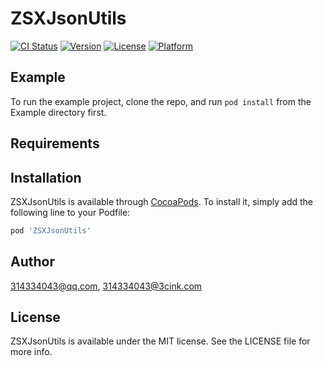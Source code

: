 # ZSXJsonUtils

[![CI Status](https://img.shields.io/travis/314334043@qq.com/ZSXJsonUtils.svg?style=flat)](https://travis-ci.org/314334043@qq.com/ZSXJsonUtils)
[![Version](https://img.shields.io/cocoapods/v/ZSXJsonUtils.svg?style=flat)](https://cocoapods.org/pods/ZSXJsonUtils)
[![License](https://img.shields.io/cocoapods/l/ZSXJsonUtils.svg?style=flat)](https://cocoapods.org/pods/ZSXJsonUtils)
[![Platform](https://img.shields.io/cocoapods/p/ZSXJsonUtils.svg?style=flat)](https://cocoapods.org/pods/ZSXJsonUtils)

## Example

To run the example project, clone the repo, and run `pod install` from the Example directory first.

## Requirements

## Installation

ZSXJsonUtils is available through [CocoaPods](https://cocoapods.org). To install
it, simply add the following line to your Podfile:

```ruby
pod 'ZSXJsonUtils'
```

## Author

314334043@qq.com, 314334043@3cink.com

## License

ZSXJsonUtils is available under the MIT license. See the LICENSE file for more info.
